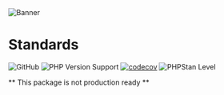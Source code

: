 <picture>
    <source srcset="https://github.com/PrinsFrank/transliterator-wrapper/raw/main/.github/images/banner_dark.png" media="(prefers-color-scheme: dark)">
    <img src="https://github.com/PrinsFrank/transliterator-wrapper/raw/main/.github/images/banner_light.png" alt="Banner">
</picture>

# Standards

![GitHub](https://img.shields.io/github/license/prinsfrank/transliterator-wrapper)
![PHP Version Support](https://img.shields.io/packagist/php-v/prinsfrank/transliterator-wrapper)
[![codecov](https://codecov.io/gh/PrinsFrank/transliterator-wrapper/branch/main/graph/badge.svg?token=9O3VB563MU)](https://codecov.io/gh/PrinsFrank/transliterator-wrapper)
![PHPStan Level](https://img.shields.io/badge/PHPStan-level%209-brightgreen.svg?style=flat)

** This package is not production ready **
